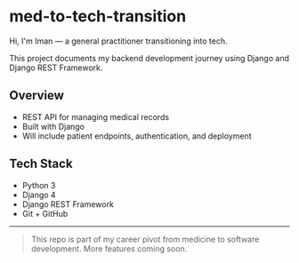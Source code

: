 # med-to-tech-transition

 Hi, I'm Iman — a general practitioner transitioning into tech.

This project documents my backend development journey using Django and Django REST Framework.

##  Overview

-  REST API for managing medical records
-  Built with Django
-  Will include patient endpoints, authentication, and deployment

##  Tech Stack

- Python 3
- Django 4
- Django REST Framework
- Git + GitHub

---

> This repo is part of my career pivot from medicine to software development. More features coming soon.